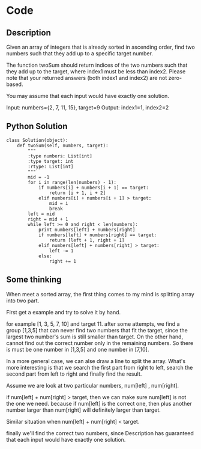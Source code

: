 # Code

## Description
Given an array of integers that is already sorted in ascending order, find two numbers such that they add up to a specific target number.

The function twoSum should return indices of the two numbers such that they add up to the target, where index1 must be less than index2. Please note that your returned answers (both index1 and index2) are not zero-based.

You may assume that each input would have exactly one solution.

Input: numbers={2, 7, 11, 15}, target=9
Output: index1=1, index2=2

## Python Solution
```
class Solution(object):
    def twoSum(self, numbers, target):
        """
        :type numbers: List[int]
        :type target: int
        :rtype: List[int]
        """
        mid = -1
        for i in range(len(numbers) - 1):
            if numbers[i] + numbers[i + 1] == target:
                return [i + 1, i + 2]
            elif numbers[i] + numbers[i + 1] > target:
                mid = i
                break
        left = mid
        right = mid + 1
        while left >= 0 and right < len(numbers):
            print numbers[left] + numbers[right]
            if numbers[left] + numbers[right] == target:
                return [left + 1, right + 1]
            elif numbers[left] + numbers[right] > target:
                left -= 1
            else:
                right += 1
```

## Some thinking

When meet a sorted array, the first thing comes to my mind is splitting array into two part.

First get a example and try to solve it by hand.

for example [1, 3, 5, 7, 10] and target 11.
after some attempts, we find a group [1,3,5] that can never find two numbers that fit the target, since the largest two number's sum is still smaller than target. On the other hand, cannot find out the correct number only in the remaining numbers. So there is must be one number in [1,3,5] and one number in [7,10].

In a more general case, we can alse draw a line to split the array. What's more interesting is that we search the first part from right to left, search the second part from left to right and finally find the result.

Assume we are look at two particular numbers, num[left] , num[right].

if num[left] + num[right] > target, then we can make sure num[left] is not the one we need. because if num[left] is the correct one, then plus another number larger than num[right] will definitely larger than target.

Similar situation when num[left] + num[right] < target.

finally we'll find the correct two numbers, since Description has guaranteed that each input would have exactly one solution.

